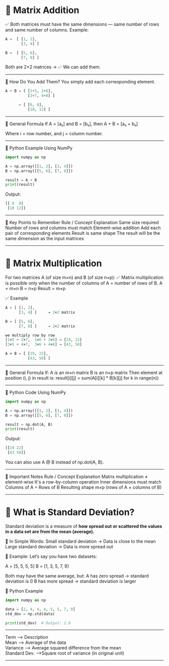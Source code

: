 # 🔸 Matrix Addition
✅ Both matrices must have the same dimensions — same number of rows and same number of columns.
Example:
```python
A =  [ [1, 2],
       [3, 4] ]

B =  [ [5, 6],
       [7, 8] ]
```
Both are 2×2 matrices → ✅ We can add them.

--- 

🔸 How Do You Add Them?
You simply add each corresponding element.
```python
A + B = [ [1+5, 2+6],
          [3+7, 4+8] ]

      = [ [6, 8],
          [10, 12] ]
```

---

🔸 General Formula
If
A = [aᵢⱼ] and B = [bᵢⱼ],
then
A + B = [aᵢⱼ + bᵢⱼ]

Where i = row number, and j = column number.

---

🔸 Python Example Using NumPy
```python
import numpy as np

A = np.array([[1, 2], [3, 4]])
B = np.array([[5, 6], [7, 8]])

result = A + B
print(result)
```
Output:
```python
[[ 6  8]
 [10 12]]
```

---

🔸 Key Points to Remember
Rule / Concept	Explanation
Same size required	Number of rows and columns must match
Element-wise addition	Add each pair of corresponding elements
Result is same shape	The result will be the same dimension as the input matrices

---

# 🔸 Matrix Multiplication
For two matrices A (of size m×n) and B (of size n×p):
✅ Matrix multiplication is possible only when the number of columns of A = number of rows of B.
A = m×n
B = n×p
Result = m×p

✅ Example
```python
A = [ [1, 2],
      [3, 4] ]     → 2×2 matrix

B = [ [5, 6],
      [7, 8] ]     → 2×2 matrix

we multiply row by row
[1×5 + 2×7,  1×6 + 2×8] → [19, 22]
[3×5 + 4×7,  3×6 + 4×8] → [43, 50]

A × B = [ [19, 22],
          [43, 50] ]
```

---

🔸 General Formula
If:
A is an m×n matrix
B is an n×p matrix
Then element at position (i, j) in result is:
result[i][j] = sum(A[i][k] * B[k][j] for k in range(n))

---

🔸 Python Code Using NumPy
```python
import numpy as np

A = np.array([[1, 2], [3, 4]])
B = np.array([[5, 6], [7, 8]])

result = np.dot(A, B)
print(result)
```
Output:
```python
[[19 22]
 [43 50]]
```
You can also use A @ B instead of np.dot(A, B).

---

🔸 Important Notes
Rule / Concept	Explanation
Matrix multiplication ≠ element-wise	It's a row-by-column operation
Inner dimensions must match	Columns of A = Rows of B
Resulting shape	m×p (rows of A × columns of B)

---

# 🔸 What is Standard Deviation?
Standard deviation is a measure of **how spread out or scattered the values in a data set are from the mean (average).**

🔸 In Simple Words:
Small standard deviation → Data is close to the mean   
Large standard deviation → Data is more spread out

🔸 Example:
Let’s say you have two datasets:

A = [5, 5, 5, 5]
B = [1, 3, 5, 7, 9]

Both may have the same average, but:
A has zero spread → standard deviation is 0
B has more spread → standard deviation is larger

🔸 Python Example
```python
import numpy as np

data = [2, 4, 4, 4, 5, 5, 7, 9]
std_dev = np.std(data)

print(std_dev)  # Output: 2.0
```
---

Term   	--> Description    
Mean	       --> Average of the data    
Variance	--> Average squared difference from the mean  
Standard Dev.	-->Square root of variance (in original unit)  

---
